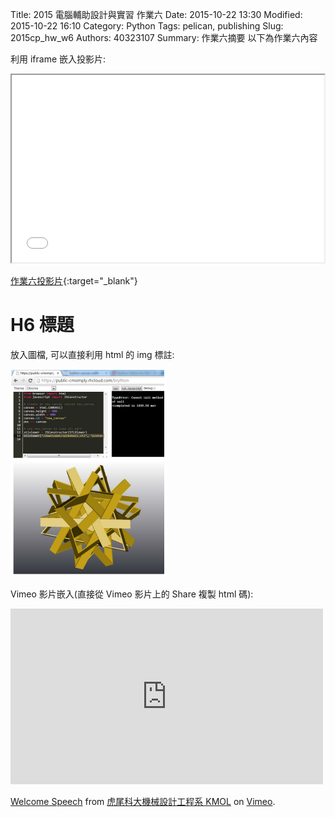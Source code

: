 Title: 2015  電腦輔助設計與實習 作業六
Date: 2015-10-22 13:30
Modified: 2015-10-22 16:10
Category: Python
Tags: pelican, publishing
Slug: 2015cp_hw_w6
Authors: 40323107
Summary: 作業六摘要
以下為作業六內容

利用 iframe 嵌入投影片:

<iframe src="simplest6.html" width="500" height="300"></iframe>

[作業六投影片](simplest6.html){:target="_blank"}

H6 標題
============

放入圖檔, 可以直接利用 html 的 img 標註:

<img src="images/3d_parts_viewer.png" width="250" alt="3D 零件檢視"></img>

Vimeo 影片嵌入(直接從 Vimeo 影片上的 Share 複製 html 碼):

<iframe src="https://player.vimeo.com/video/137724068" width="500" height="281" frameborder="0" webkitallowfullscreen mozallowfullscreen allowfullscreen></iframe> <p><a href="https://vimeo.com/137724068">Welcome Speech</a> from <a href="https://vimeo.com/user24079973">虎尾科大機械設計工程系 KMOL</a> on <a href="https://vimeo.com">Vimeo</a>.</p>
